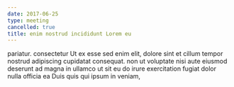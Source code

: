 ```yaml
---
date: 2017-06-25
type: meeting
cancelled: true
title: enim nostrud incididunt Lorem eu
---
```

pariatur. consectetur Ut ex esse sed enim elit, dolore sint et cillum tempor nostrud adipiscing cupidatat consequat. non ut voluptate nisi aute eiusmod deserunt ad magna in ullamco ut sit eu do irure exercitation fugiat dolor nulla officia ea Duis quis qui ipsum in veniam,